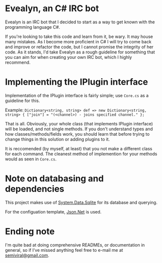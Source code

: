 # Evealyn, an C# IRC bot
Evealyn is an IRC bot that I decided to start as a way to get known with the programming language C#.

If you're looking to take this code and learn from it, be wary. It may house many mistakes. As I become more proficient in C# I will try to come back and improve or refactor the code, but I cannot promise the integrity of her code. As it stands, I'd take Evealyn as a rough guideline for something that you can aim for when creating your own IRC bot, which I highly recommend.

# Implementing the IPlugin interface
Implementation of the IPlugin interface is fairly simple; use `Core.cs` as a guideline for this.

Example: `Dictionary<string, string> def => new Dictionary<string, string> { ["join"] = "(<channel>) - joins specified channel." };`

That is all. Obviously, your whole class (that implements IPlugin interface) will be loaded, and not single methods. If you don't understand types and how classes/methods/fields work, you should learn that before trying to change things in this solution or adding plugins to it.

It is reccomended (by myself, at least) that you not make a different class for each command. The cleanest method of implemention for your methods would as seen in `Core.cs`.

# Note on databasing and dependencies
This project makes use of [System.Data.Sqlite](https://system.data.sqlite.org/) for its database and querying.

For the configuation template, [Json.Net](http://www.newtonsoft.com/json) is used.

# Ending note
I'm quite bad at doing comprehensive READMEs, or documentation in general, so if I've missed anything feel free to e-mail me at semiviral@gmail.com.
